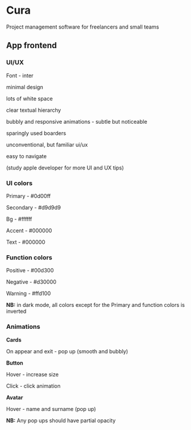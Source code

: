 # Cura
Project management software for freelancers and small teams

## App frontend

### UI/UX

Font - inter

minimal design

lots of white space

clear textual hierarchy

bubbly and responsive animations - subtle but noticeable

sparingly used boarders

unconventional, but familiar ui/ux

easy to navigate

(study apple developer for more UI and UX tips)

### UI colors

Primary - #0d00ff

Secondary - #d9d9d9

Bg - #ffffff

Accent - #000000

Text - #000000

### Function colors

Positive - #00d300

Negative - #d30000

Warning - #ffd100

**NB:** in dark mode, all colors except for the Primary and function colors is inverted

### Animations

**Cards**

On appear and exit - pop up (smooth and bubbly)

**Button**

Hover - increase size

Click - click animation

**Avatar**

Hover - name and surname (pop up)

**NB:** Any pop ups should have partial opacity
